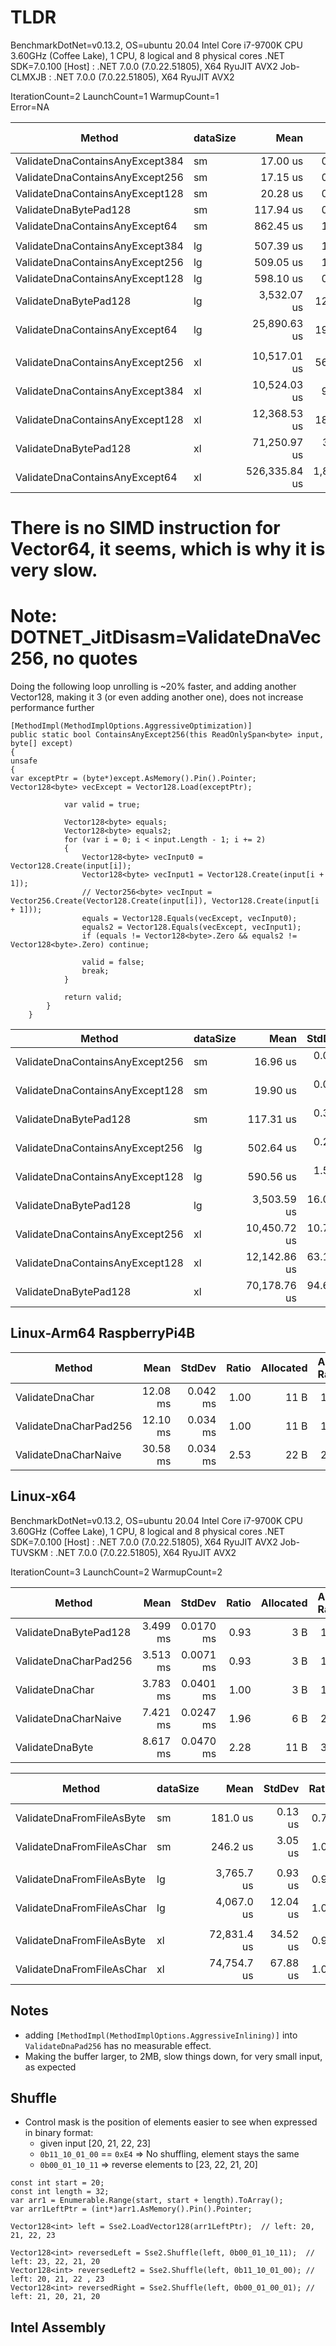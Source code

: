 # TLDR

BenchmarkDotNet=v0.13.2, OS=ubuntu 20.04
Intel Core i7-9700K CPU 3.60GHz (Coffee Lake), 1 CPU, 8 logical and 8 physical cores
.NET SDK=7.0.100
[Host]     : .NET 7.0.0 (7.0.22.51805), X64 RyuJIT AVX2
Job-CLMXJB : .NET 7.0.0 (7.0.22.51805), X64 RyuJIT AVX2

IterationCount=2 LaunchCount=1 WarmupCount=1  
Error=NA

| Method                          | dataSize |          Mean |       StdDev | Ratio | Allocated | Alloc Ratio |
|---------------------------------|----------|--------------:|-------------:|------:|----------:|------------:|
| ValidateDnaContainsAnyExcept384 | sm       |      17.00 us |     0.041 us |  0.99 |      80 B |        1.00 |
| ValidateDnaContainsAnyExcept256 | sm       |      17.15 us |     0.024 us |  1.00 |      80 B |        1.00 |
| ValidateDnaContainsAnyExcept128 | sm       |      20.28 us |     0.053 us |  1.18 |      80 B |        1.00 |
| ValidateDnaBytePad128           | sm       |     117.94 us |     0.262 us |  6.88 |      80 B |        1.00 |
| ValidateDnaContainsAnyExcept64  | sm       |     862.45 us |     1.142 us | 50.29 |      81 B |        1.01 |
|                                 |          |               |              |       |           |             |
| ValidateDnaContainsAnyExcept384 | lg       |     507.39 us |     1.331 us |  1.00 |      81 B |        1.00 |
| ValidateDnaContainsAnyExcept256 | lg       |     509.05 us |     1.601 us |  1.00 |      81 B |        1.00 |
| ValidateDnaContainsAnyExcept128 | lg       |     598.10 us |     0.975 us |  1.17 |      81 B |        1.00 |
| ValidateDnaBytePad128           | lg       |   3,532.07 us |    12.810 us |  6.94 |      84 B |        1.04 |
| ValidateDnaContainsAnyExcept64  | lg       |  25,890.63 us |    19.680 us | 50.86 |     116 B |        1.43 |
|                                 |          |               |              |       |           |             |
| ValidateDnaContainsAnyExcept256 | xl       |  10,517.01 us |    56.332 us |  1.00 |      98 B |        1.00 |
| ValidateDnaContainsAnyExcept384 | xl       |  10,524.03 us |     9.299 us |  1.00 |      98 B |        1.00 |
| ValidateDnaContainsAnyExcept128 | xl       |  12,368.53 us |    18.423 us |  1.18 |      98 B |        1.00 |
| ValidateDnaBytePad128           | xl       |  71,250.97 us |   381.928 us |  6.78 |     245 B |        2.50 |
| ValidateDnaContainsAnyExcept64  | xl       | 526,335.84 us | 1,820.424 us | 50.05 |    1232 B |       12.57 |

# There is no SIMD instruction for Vector64, it seems, which is why it is very slow.

# Note: DOTNET_JitDisasm=ValidateDnaVec256, no quotes

Doing the following loop unrolling is ~20% faster,
and adding another Vector128<byte>, making it 3 (or even adding another one), does not increase performance further

```
[MethodImpl(MethodImplOptions.AggressiveOptimization)]
public static bool ContainsAnyExcept256(this ReadOnlySpan<byte> input, byte[] except)
{
unsafe
{
var exceptPtr = (byte*)except.AsMemory().Pin().Pointer;
Vector128<byte> vecExcept = Vector128.Load(exceptPtr);

            var valid = true;

            Vector128<byte> equals;
            Vector128<byte> equals2;
            for (var i = 0; i < input.Length - 1; i += 2)
            {
                Vector128<byte> vecInput0 = Vector128.Create(input[i]);
                Vector128<byte> vecInput1 = Vector128.Create(input[i + 1]);
                // Vector256<byte> vecInput = Vector256.Create(Vector128.Create(input[i]), Vector128.Create(input[i + 1]));
                equals = Vector128.Equals(vecExcept, vecInput0);
                equals2 = Vector128.Equals(vecExcept, vecInput1);
                if (equals != Vector128<byte>.Zero && equals2 != Vector128<byte>.Zero) continue;

                valid = false;
                break;
            }

            return valid;
        }
    }
```    

| Method                          | dataSize |         Mean |    StdDev | Allocated |
|---------------------------------|----------|-------------:|----------:|----------:|
| ValidateDnaContainsAnyExcept256 | sm       |     16.96 us |  0.067 us |      80 B |
| ValidateDnaContainsAnyExcept128 | sm       |     19.90 us |  0.082 us |      80 B |
| ValidateDnaBytePad128           | sm       |    117.31 us |  0.320 us |      80 B |
| ValidateDnaContainsAnyExcept256 | lg       |    502.64 us |  0.294 us |      81 B |
| ValidateDnaContainsAnyExcept128 | lg       |    590.56 us |  1.575 us |      81 B |
| ValidateDnaBytePad128           | lg       |  3,503.59 us | 16.048 us |      84 B |
| ValidateDnaContainsAnyExcept256 | xl       | 10,450.72 us | 10.798 us |      98 B |
| ValidateDnaContainsAnyExcept128 | xl       | 12,142.86 us | 63.175 us |      98 B |
| ValidateDnaBytePad128           | xl       | 70,178.76 us | 94.641 us |     245 B |

## Linux-Arm64 RaspberryPi4B

| Method                |     Mean |   StdDev | Ratio | Allocated | Alloc Ratio |
|-----------------------|---------:|---------:|------:|----------:|------------:|
| ValidateDnaChar       | 12.08 ms | 0.042 ms |  1.00 |      11 B |        1.00 |
| ValidateDnaCharPad256 | 12.10 ms | 0.034 ms |  1.00 |      11 B |        1.00 |
| ValidateDnaCharNaive  | 30.58 ms | 0.034 ms |  2.53 |      22 B |        2.00 |

## Linux-x64

BenchmarkDotNet=v0.13.2, OS=ubuntu 20.04
Intel Core i7-9700K CPU 3.60GHz (Coffee Lake), 1 CPU, 8 logical and 8 physical cores
.NET SDK=7.0.100
[Host]     : .NET 7.0.0 (7.0.22.51805), X64 RyuJIT AVX2
Job-TUVSKM : .NET 7.0.0 (7.0.22.51805), X64 RyuJIT AVX2

IterationCount=3 LaunchCount=2 WarmupCount=2

| Method                |     Mean |    StdDev | Ratio | Allocated | Alloc Ratio |
|-----------------------|---------:|----------:|------:|----------:|------------:|
| ValidateDnaBytePad128 | 3.499 ms | 0.0170 ms |  0.93 |       3 B |        1.00 |
| ValidateDnaCharPad256 | 3.513 ms | 0.0071 ms |  0.93 |       3 B |        1.00 |
| ValidateDnaChar       | 3.783 ms | 0.0401 ms |  1.00 |       3 B |        1.00 |
| ValidateDnaCharNaive  | 7.421 ms | 0.0247 ms |  1.96 |       6 B |        2.00 |
| ValidateDnaByte       | 8.617 ms | 0.0470 ms |  2.28 |      11 B |        3.67 |

| Method                    | dataSize |        Mean |   StdDev | Ratio |     Gen0 |     Gen1 |     Gen2 | Allocated | Alloc Ratio |
|---------------------------|----------|------------:|---------:|------:|---------:|---------:|---------:|----------:|------------:|
| ValidateDnaFromFileAsByte | sm       |    181.0 us |  0.13 us |  0.74 |  83.2520 |  83.2520 |  83.2520 | 257.57 KB |        0.33 |
| ValidateDnaFromFileAsChar | sm       |    246.2 us |  3.05 us |  1.00 | 249.5117 | 249.5117 | 249.5117 | 769.82 KB |        1.00 |
|                           |          |             |          |       |          |          |          |           |             |
| ValidateDnaFromFileAsByte | lg       |  3,765.7 us |  0.93 us |  0.93 |  82.0313 |  82.0313 |  82.0313 | 257.57 KB |        0.33 |
| ValidateDnaFromFileAsChar | lg       |  4,067.0 us | 12.04 us |  1.00 | 242.1875 | 242.1875 | 242.1875 | 769.83 KB |        1.00 |
|                           |          |             |          |       |          |          |          |           |             |
| ValidateDnaFromFileAsByte | xl       | 72,831.4 us | 34.52 us |  0.97 |        - |        - |        - | 257.67 KB |        0.33 |
| ValidateDnaFromFileAsChar | xl       | 74,754.7 us | 67.88 us |  1.00 | 142.8571 | 142.8571 | 142.8571 | 769.89 KB |        1.00 |

## Notes

* adding `[MethodImpl(MethodImplOptions.AggressiveInlining)]` into `ValidateDnaPad256` has no measurable effect.
* Making the buffer larger, to 2MB, slow things down, for very small input, as expected

## Shuffle

* Control mask is the position of elements easier to see when expressed in binary format:
    * given input [20, 21, 22, 23]
    * `0b11_10_01_00` == `0xE4` => No shuffling, element stays the same
    * `0b00_01_10_11` => reverse elements to [23, 22, 21, 20]

```
const int start = 20;
const int length = 32;
var arr1 = Enumerable.Range(start, start + length).ToArray();
var arr1LeftPtr = (int*)arr1.AsMemory().Pin().Pointer;

Vector128<int> left = Sse2.LoadVector128(arr1LeftPtr);  // left: 20, 21, 22, 23

Vector128<int> reversedLeft = Sse2.Shuffle(left, 0b00_01_10_11);  // left: 23, 22, 21, 20
Vector128<int> reversedLeft2 = Sse2.Shuffle(left, 0b11_10_01_00); // left: 20, 21, 22 , 23
Vector128<int> reversedRight = Sse2.Shuffle(left, 0b00_01_00_01); // left: 21, 20, 21, 20
```

## Intel Assembly

